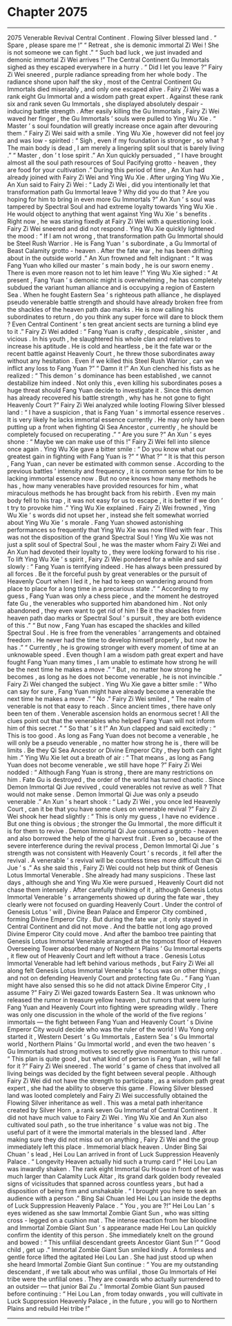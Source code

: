 
# Chapter 2075


---

2075 Venerable Revival Central Continent .
Flowing Silver blessed land .
“ Spare , please spare me !”
“ Retreat , she is demonic immortal Zi Wei ! She is not someone we can fight .”
“ Such bad luck , we just invaded and demonic immortal Zi Wei arrives !”
The Central Continent Gu Immortals sighed as they escaped everywhere in a hurry .
“ Did I let you leave ?” Fairy Zi Wei sneered , purple radiance spreading from her whole body .
The radiance shone upon half the sky , most of the Central Continent Gu Immortals died miserably , and only one escaped alive .
Fairy Zi Wei was a rank eight Gu Immortal and a wisdom path great expert . Against these rank six and rank seven Gu Immortals , she displayed absolutely despair - inducing battle strength .
After easily killing the Gu Immortals , Fairy Zi Wei waved her finger , the Gu Immortals ’ souls were pulled to Ying Wu Xie .
“ Master ’ s soul foundation will greatly increase once again after devouring them .” Fairy Zi Wei said with a smile .
Ying Wu Xie , however did not feel joy and was low - spirited : “ Sigh , even if my foundation is stronger , so what ? The main body is dead , I am merely a lingering split soul that is barely living .”
“ Master , don ’ t lose spirit .” An Xun quickly persuaded , “ I have brought almost all the soul path resources of Soul Pacifying grotto - heaven , they are food for your cultivation .”
During this period of time , An Xun had already joined with Fairy Zi Wei and Ying Wu Xie .
After urging Ying Wu Xie , An Xun said to Fairy Zi Wei : “ Lady Zi Wei , did you intentionally let that transformation path Gu Immortal leave ? Why did you do that ? Are you hoping for him to bring in even more Gu Immortals ?”
An Xun ’ s soul was tampered by Spectral Soul and had extreme loyalty towards Ying Wu Xie . He would object to anything that went against Ying Wu Xie ’ s benefits .
Right now , he was staring fixedly at Fairy Zi Wei with a questioning look .
Fairy Zi Wei sneered and did not respond .
Ying Wu Xie quickly lightened the mood : “ If I am not wrong , that transformation path Gu Immortal should be Steel Rush Warrior . He is Fang Yuan ’ s subordinate , a Gu Immortal of Beast Calamity grotto - heaven . After the fate war , he has been drifting about in the outside world .”
An Xun frowned and felt indignant : “ It was Fang Yuan who killed our master ’ s main body , he is our sworn enemy . There is even more reason not to let him leave !”
Ying Wu Xie sighed : “ At present , Fang Yuan ’ s demonic might is overwhelming , he has completely subdued the variant human alliance and is occupying a region of Eastern Sea . When he fought Eastern Sea ’ s righteous path alliance , he displayed pseudo venerable battle strength and should have already broken free from the shackles of the heaven path dao marks . He is now calling his subordinates to return , do you think any super force will dare to block them ? Even Central Continent ’ s ten great ancient sects are turning a blind eye to it .”
Fairy Zi Wei added : “ Fang Yuan is crafty , despicable , sinister , and vicious . In his youth , he slaughtered his whole clan and relatives to increase his aptitude . He is cold and heartless , be it the fate war or the recent battle against Heavenly Court , he threw those subordinates away without any hesitation . Even if we killed this Steel Rush Warrior , can we inflict any loss to Fang Yuan ?”
“ Damn it !” An Xun clenched his fists as he realized : “ This demon ’ s dominance has been established , we cannot destabilize him indeed . Not only this , even killing his subordinates poses a huge threat should Fang Yuan decide to investigate it . Since this demon has already recovered his battle strength , why has he not gone to fight Heavenly Court ?”
Fairy Zi Wei analyzed while looting Flowing Silver blessed land : “ I have a suspicion , that is Fang Yuan ’ s immortal essence reserves . It is very likely he lacks immortal essence currently . He may only have been putting up a front when fighting Qi Sea Ancestor , currently , he should be completely focused on recuperating .”
“ Are you sure ?” An Xun ’ s eyes shone : “ Maybe we can make use of this !”
Fairy Zi Wei fell into silence once again .
Ying Wu Xie gave a bitter smile : “ Do you know what our greatest gain in fighting with Fang Yuan is ?”
“ What ?”
“ It is that this person , Fang Yuan , can never be estimated with common sense . According to the previous battles ’ intensity and frequency , it is common sense for him to be lacking immortal essence now . But no one knows how many methods he has , how many venerables have provided resources for him , what miraculous methods he has brought back from his rebirth . Even my main body fell to his trap , it was not easy for us to escape , it is better if we don ’ t try to provoke him .” Ying Wu Xie explained .
Fairy Zi Wei frowned , Ying Wu Xie ’ s words did not upset her , instead she felt somewhat worried about Ying Wu Xie ’ s morale .
Fang Yuan showed astonishing performances so frequently that Ying Wu Xie was now filled with fear . This was not the disposition of the grand Spectral Soul !
Ying Wu Xie was not just a split soul of Spectral Soul , he was the master whom Fairy Zi Wei and An Xun had devoted their loyalty to , they were looking forward to his rise .
To lift Ying Wu Xie ’ s spirit , Fairy Zi Wei pondered for a while and said slowly : “ Fang Yuan is terrifying indeed . He has always been pressured by all forces . Be it the forceful push by great venerables or the pursuit of Heavenly Court when I led it , he had to keep on wandering around from place to place for a long time in a precarious state .”
“ According to my guess , Fang Yuan was only a chess piece , and the moment he destroyed fate Gu , the venerables who supported him abandoned him . Not only abandoned , they even want to get rid of him ! Be it the shackles from heaven path dao marks or Spectral Soul ’ s pursuit , they are both evidence of this .”
“ But now , Fang Yuan has escaped the shackles and killed Spectral Soul . He is free from the venerables ’ arrangements and obtained freedom . He never had the time to develop himself properly , but now he has .”
“ Currently , he is growing stronger with every moment of time at an unknowable speed . Even though I am a wisdom path great expert and have fought Fang Yuan many times , I am unable to estimate how strong he will be the next time he makes a move .”
“ But , no matter how strong he becomes , as long as he does not become venerable , he is not invincible .” Fairy Zi Wei changed the subject .
Ying Wu Xie gave a bitter smile : “ Who can say for sure , Fang Yuan might have already become a venerable the next time he makes a move .”
“ No .” Fairy Zi Wei smiled , “ The realm of venerable is not that easy to reach . Since ancient times , there have only been ten of them . Venerable ascension holds an enormous secret ! All the clues point out that the venerables who helped Fang Yuan will not inform him of this secret .”
“ So that ’ s it !” An Xun clapped and said excitedly : “ This is too good . As long as Fang Yuan does not become a venerable , he will only be a pseudo venerable , no matter how strong he is , there will be limits . Be they Qi Sea Ancestor or Divine Emperor City , they both can fight him .”
Ying Wu Xie let out a breath of air : “ That means , as long as Fang Yuan does not become venerable , we still have hope ?”
Fairy Zi Wei nodded : “ Although Fang Yuan is strong , there are many restrictions on him . Fate Gu is destroyed , the order of the world has turned chaotic . Since Demon Immortal Qi Jue revived , could venerables not revive as well ? That would not make sense . Demon Immortal Qi Jue was only a pseudo venerable .”
An Xun ’ s heart shook : “ Lady Zi Wei , you once led Heavenly Court , can it be that you have some clues on venerable revival ?”
Fairy Zi Wei shook her head slightly : “ This is only my guess , I have no evidence . But one thing is obvious ; the stronger the Gu Immortal , the more difficult it is for them to revive . Demon Immortal Qi Jue consumed a grotto - heaven and also borrowed the help of the qi harvest fruit . Even so , because of the severe interference during the revival process , Demon Immortal Qi Jue ’ s strength was not consistent with Heavenly Court ’ s records , it fell after the revival . A venerable ’ s revival will be countless times more difficult than Qi Jue ’ s .”
As she said this , Fairy Zi Wei could not help but think of Genesis Lotus Immortal Venerable .
She already had many suspicions .
These last days , although she and Ying Wu Xie were pursued , Heavenly Court did not chase them intensely .
After carefully thinking of it , although Genesis Lotus Immortal Venerable ’ s arrangements showed up during the fate war , they clearly were not focused on guarding Heavenly Court .
Under the control of Genesis Lotus ’ will , Divine Bean Palace and Emperor City combined , forming Divine Emperor City . But during the fate war , it only stayed in Central Continent and did not move .
And the battle not long ago proved Divine Emperor City could move .
And after the bamboo tree painting that Genesis Lotus Immortal Venerable arranged at the topmost floor of Heaven Overseeing Tower absorbed many of Northern Plains ’ Gu Immortal experts , it flew out of Heavenly Court and left without a trace .
Genesis Lotus Immortal Venerable had left behind various methods , but Fairy Zi Wei all along felt Genesis Lotus Immortal Venerable ’ s focus was on other things , and not on defending Heavenly Court and protecting fate Gu .
“ Fang Yuan might have also sensed this so he did not attack Divine Emperor City , I assume ?” Fairy Zi Wei gazed towards Eastern Sea .
It was unknown who released the rumor in treasure yellow heaven , but rumors that were luring Fang Yuan and Heavenly Court into fighting were spreading wildly .
There was only one discussion in the whole of the world of the five regions ’ immortals — the fight between Fang Yuan and Heavenly Court ’ s Divine Emperor City would decide who was the ruler of the world !
Wu Yong only started it , Western Desert ’ s Gu Immortals , Eastern Sea ’ s Gu Immortal world , Northern Plains ’ Gu Immortal world , and even the two heaven ’ s Gu Immortals had strong motives to secretly give momentum to this rumor .
“ This plan is quite good , but what kind of person is Fang Yuan , will he fall for it ?” Fairy Zi Wei sneered .
The world ’ s game of chess that involved all living beings was decided by the fight between several people . Although Fairy Zi Wei did not have the strength to participate , as a wisdom path great expert , she had the ability to observe this game .
Flowing Silver blessed land was looted completely and Fairy Zi Wei successfully obtained the Flowing Silver inheritance as well .
This was a metal path inheritance created by Silver Horn , a rank seven Gu Immortal of Central Continent .
It did not have much value to Fairy Zi Wei . Ying Wu Xie and An Xun also cultivated soul path , so the true inheritance ’ s value was not big . The useful part of it were the immortal materials in the blessed land .
After making sure they did not miss out on anything , Fairy Zi Wei and the group immediately left this place .
Immemorial black heaven .
Under Bing Sai Chuan ’ s lead , Hei Lou Lan arrived in front of Luck Suppression Heavenly Palace .
“ Longevity Heaven actually hid such a trump card !” Hei Lou Lan was inwardly shaken .
The rank eight Immortal Gu House in front of her was much larger than Calamity Luck Altar , its grand dark golden body revealed signs of vicissitudes that spanned across countless years , but had a disposition of being firm and unshakable .
“ I brought you here to seek an audience with a person .” Bing Sai Chuan led Hei Lou Lan inside the depths of Luck Suppression Heavenly Palace .
“ You , you are ?!” Hei Lou Lan ’ s eyes widened as she saw Immortal Zombie Giant Sun , who was sitting cross - legged on a cushion mat .
The intense reaction from her bloodline and Immortal Zombie Giant Sun ’ s appearance made Hei Lou Lan quickly confirm the identity of this person .
She immediately knelt on the ground and bowed : “ This unfilial descendant greets Ancestor Giant Sun !”
“ Good child , get up .” Immortal Zombie Giant Sun smiled kindly .
A formless and gentle force lifted the agitated Hei Lou Lan .
She had just stood up when she heard Immortal Zombie Giant Sun continue : “ You are my outstanding descendant , if we talk about who was unfilial , those Gu Immortals of Hei tribe were the unfilial ones . They are cowards who actually surrendered to an outsider — that junior Bai Zu .”
Immortal Zombie Giant Sun paused before continuing : “ Hei Lou Lan , from today onwards , you will cultivate in Luck Suppression Heavenly Palace , in the future , you will go to Northern Plains and rebuild Hei tribe !”

---

